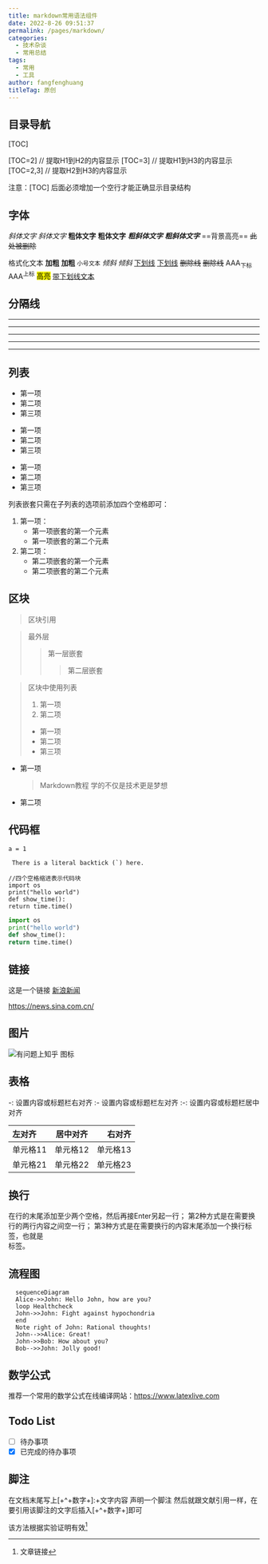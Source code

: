 ```yaml
---
title: markdown常用语法组件
date: 2022-8-26 09:51:37
permalink: /pages/markdown/
categories: 
  - 技术杂谈
  - 常用总结
tags: 
  - 常用
  - 工具
author: fangfenghuang
titleTag: 原创
---
```


## 目录导航

[TOC]

[TOC=2]  // 提取H1到H2的内容显示
[TOC=3]  // 提取H1到H3的内容显示
[TOC=2,3]  // 提取H2到H3的内容显示

注意：[TOC] 后面必须增加一个空行才能正确显示目录结构

## 字体

*斜体文字*
_斜体文字_
**粗体文字**
__粗体文字__
***粗斜体文字***
___粗斜体文字___
==背景高亮==
~~此处被删除~~

<kbd>格式化文本</kbd>
<b>加粗</b>
<strong>加粗</strong>
<small>小号文本</small>
<i>倾斜</i>
<em>倾斜</em>
<u>下划线</u>
<ins>下划线</ins>
<s>删除线</s>
<del>删除线</del>
AAA<sub>下标</sub>
AAA<sup>上标</sup>
<mark>高亮</mark>
<u>带下划线文本</u>



## 分隔线
***
* * *
******
- - -
------



## 列表
* 第一项
* 第二项
* 第三项

+ 第一项
+ 第二项
+ 第三项

- 第一项
- 第二项
- 第三项

列表嵌套只需在子列表的选项前添加四个空格即可：
1. 第一项：
    - 第一项嵌套的第一个元素
    - 第一项嵌套的第二个元素
2. 第二项：
    - 第二项嵌套的第一个元素
    - 第二项嵌套的第二个元素

## 区块
> 区块引用

> 最外层
>> 第一层嵌套
>>> 第二层嵌套

> 区块中使用列表
> 1. 第一项
> 2. 第二项
> + 第一项
> + 第二项
> + 第三项

* 第一项
    > Markdown教程
    > 学的不仅是技术更是梦想
* 第二项

## 代码框
`a = 1`

`` There is a literal backtick (`) here.``

    //四个空格缩进表示代码块
    import os
    print("hello world")
    def show_time():
    return time.time()

```python
import os
print("hello world")
def show_time():
return time.time()
```





## 链接
这是一个链接 [新浪新闻](https://news.sina.com.cn/)

<https://news.sina.com.cn/>

## 图片
![有问题上知乎 图标](https://pic4.zhimg.com/80/v2-a47051e92cf74930bedd7469978e6c08_hd.png)

## 表格
-: 设置内容或标题栏右对齐
:- 设置内容或标题栏左对齐
:-: 设置内容或标题栏居中对齐

|左对齐|居中对齐|右对齐|
|:----|:----:|----:|
|单元格11|单元格12|单元格13|
|单元格21|单元格22|单元格23|


## 换行
在行的末尾添加至少两个空格，然后再接Enter另起一行；
第2种方式是在需要换行的两行内容之间空一行；
第3种方式是在需要换行的内容末尾添加一个换行标签，也就是<br>标签。


## 流程图
```mermaid 
  sequenceDiagram
  Alice->>John: Hello John, how are you?
  loop Healthcheck
  John->>John: Fight against hypochondria
  end
  Note right of John: Rational thoughts!
  John-->>Alice: Great!
  John->>Bob: How about you?
  Bob-->>John: Jolly good!
  ```

## 数学公式

推荐一个常用的数学公式在线编译网站：https://www.latexlive.com




## Todo List
- [ ] 待办事项
- [x] 已完成的待办事项

## 脚注
在文档末尾写上[+^+数字+]:+文字内容 声明一个脚注
然后就跟文献引用一样，在要引用该脚注的文字后插入[+^+数字+]即可


该方法根据实验证明有效[^1]
[^1]:文章链接

